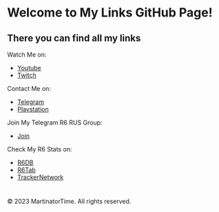 # Welcome to My Links GitHub Page!

## There you can find all my links

Watch Me on:
- [Youtube](https://www.youtube.com/channel/UCTwhEkaurJdCLW6e330xR9A)
- [Twitch](https://www.twitch.tv/martinatortime)

Contact Me on:
- [Telegram](https://t.me/MartinatorTime)
- [Playstation](https://my.playstation.com/profile/MartinatorTime)

Join My Telegram R6 RUS Group:
- [Join](https://t.me/poiskr6)

Check My R6 Stats on:
- [R6DB](https://r6db.net/player/MartinatorTime/42f1501b-3a09-4166-a46c-029bc5535ab7)
- [R6Tab](https://tabstats.com/siege/player/martinatortime/42f1501b-3a09-4166-a46c-029bc5535ab7)
- [TrackerNetwork](https://r6.tracker.network/profile/psn/MartinatorTime)

#


&copy; 2023 MartinatorTime. All rights reserved.
